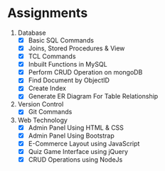 # Assignments

1. Database
    - [x] Basic SQL Commands
    - [x] Joins, Stored Procedures & View
    - [x] TCL Commands
    - [x] Inbuilt Functions in MySQL
    - [x] Perform CRUD Operation on mongoDB
    - [x] Find Document by ObjectID
    - [x] Create Index
    - [x] Generate ER Diagram For Table Relationship

2. Version Control
    - [x] Git Commands

3. Web Technology
    - [x] Admin Panel Using HTML & CSS
    - [x] Admin Panel Using Bootstrap
    - [x] E-Commerce Layout using JavaScript
    - [x] Quiz Game Interface using jQuery
    - [x] CRUD Operations using NodeJs
